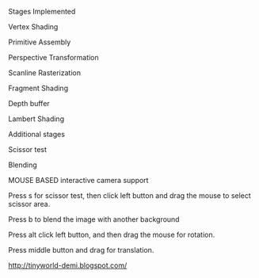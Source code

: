 
Stages Implemented

Vertex Shading

Primitive Assembly

Perspective Transformation

Scanline Rasterization

Fragment Shading

Depth buffer

Lambert Shading

Additional stages


Scissor test

Blending

MOUSE BASED interactive camera support

Press s for scissor test, then click left button and drag the mouse to select scissor area. 

Press b to blend the image with another background

Press alt click left button, and then drag the mouse for rotation. 

Press middle button and drag for translation. 


http://tinyworld-demi.blogspot.com/